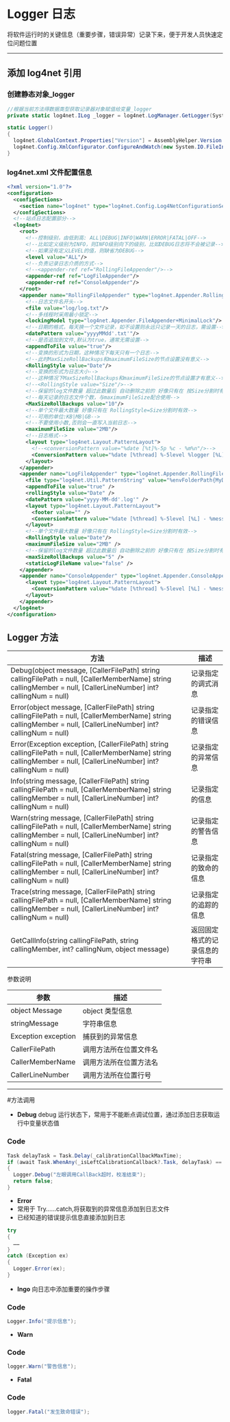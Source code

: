 # Logger 日志

将软件运行时的关键信息（重要步骤，错误异常）记录下来，便于开发人员快速定位问题位置

---

## 添加 log4net 引用

### 创建静态对象\_logger

```csharp
//根据当前方法得数据类型获取记录器对象赋值给变量_logger
private static log4net.ILog _logger = log4net.LogManager.GetLogger(System.Reflection.MethodBase.GetCurrentMethod().DeclaringType);

static Logger()
{
  log4net.GlobalContext.Properties["Version"] = AssemblyHelper.Version.ToString(3);//设置当前版本信息
  log4net.Config.XmlConfigurator.ConfigureAndWatch(new System.IO.FileInfo("log4net.xml"));//加载配置文件
}
```

### log4net.xml 文件配置信息

```xml
<?xml version="1.0"?>
<configuration>
  <configSections>
    <section name="log4net" type="log4net.Config.Log4NetConfigurationSectionHandler,log4net"/>
  </configSections>
  <!--站点日志配置部分-->
  <log4net>
    <root>
      <!--控制级别，由低到高: ALL|DEBUG|INFO|WARN|ERROR|FATAL|OFF-->
      <!--比如定义级别为INFO，则INFO级别向下的级别，比如DEBUG日志将不会被记录-->
      <!--如果没有定义LEVEL的值，则缺省为DEBUG-->
      <level value="ALL"/>
      <!--负责记录日志介质的方式-->
      <!--<appender-ref ref="RollingFileAppender"/>-->
      <appender-ref ref="LogFileAppender"/>
      <appender-ref ref="ConsoleAppender"/>
    </root>
    <appender name="RollingFileAppender" type="log4net.Appender.RollingFileAppender">
      <!--日志文件名开头-->
      <file value="log/log.txt"/>
      <!--多线程时采用最小锁定-->
      <lockingModel type="log4net.Appender.FileAppender+MinimalLock"/>
      <!--日期的格式，每天换一个文件记录，如不设置则永远只记录一天的日志，需设置-->
      <datePattern value="yyyyMMdd'.txt'"/>
      <!--是否追加到文件,默认为true，通常无需设置-->
      <appendToFile value="true"/>
      <!--变换的形式为日期，这种情况下每天只有一个日志-->
      <!--此时MaxSizeRollBackups和maximumFileSize的节点设置没有意义-->
      <RollingStyle value="Date"/>
      <!--变换的形式为日志大小-->
      <!--这种情况下MaxSizeRollBackups和maximumFileSize的节点设置才有意义-->
      <!--<RollingStyle value="Size"/>-->
      <!--保留的log文件数量 超过此数量后 自动删除之前的 好像只有在 按Size分割时有效-->
      <!--每天记录的日志文件个数，与maximumFileSize配合使用-->
      <MaxSizeRollBackups value="10"/>
      <!--单个文件最大数量 好像只有在 RollingStyle=Size分割时有效-->
      <!--可用的单位:KB|MB|GB-->
      <!--不要使用小数,否则会一直写入当前日志-->
      <maximumFileSize value="2MB"/>
      <!--日志格式-->
      <layout type="log4net.Layout.PatternLayout">
        <!--<conversionPattern value="%date [%t]%-5p %c - %m%n"/>-->
        <ConversionPattern value="%date [%thread] %-5level %logger [%L] - %message%newline" />
      </layout>
    </appender>
    <appender name="LogFileAppender" type="log4net.Appender.RollingFileAppender">
      <file type="log4net.Util.PatternString" value="%envFolderPath{MyDocuments}\ErgoLAB 3.0\Logs\%property{Version}_"/>
      <appendToFile value="true" />
      <rollingStyle value="Date" />
      <datePattern value="yyyy-MM-dd'.log'" />
      <layout type="log4net.Layout.PatternLayout">
        <footer value="" />
        <ConversionPattern value="%date [%thread] %-5level [%L] - %message%newline" />
      </layout>
      <!--单个文件最大数量 好像只有在 RollingStyle=Size分割时有效-->
      <RollingStyle value="Date"/>
      <maximumFileSize value="2MB" />
      <!--保留的log文件数量 超过此数量后 自动删除之前的 好像只有在 按Size分割时有效-->
      <maxSizeRollBackups value="5" />
      <staticLogFileName value="false" />
    </appender>
    <appender name="ConsoleAppender" type="log4net.Appender.ConsoleAppender">
      <layout type="log4net.Layout.PatternLayout">
        <ConversionPattern value="%date [%thread] %-5level [%L] - %message%newline" />
      </layout>
    </appender>
  </log4net>
</configuration>
```

## Logger 方法

| 方法                                                                                                                                                                  | 描述                           |
| --------------------------------------------------------------------------------------------------------------------------------------------------------------------- | ------------------------------ |
| Debug(object message, [CallerFilePath] string callingFilePath = null, [CallerMemberName] string callingMember = null, [CallerLineNumber] int? callingNum = null)      | 记录指定的调式消息             |
| Error(object message, [CallerFilePath] string callingFilePath = null, [CallerMemberName] string callingMember = null, [CallerLineNumber] int? callingNum = null)      | 记录指定的错误信息             |
| Error(Exception exception, [CallerFilePath] string callingFilePath = null, [CallerMemberName] string callingMember = null, [CallerLineNumber] int? callingNum = null) | 记录指定的异常信息             |
| Info(string message, [CallerFilePath] string callingFilePath = null, [CallerMemberName] string callingMember = null, [CallerLineNumber] int? callingNum = null)       | 记录指定的信息                 |
| Warn(string message, [CallerFilePath] string callingFilePath = null, [CallerMemberName] string callingMember = null, [CallerLineNumber] int? callingNum = null)       | 记录指定的警告信息             |
| Fatal(string message, [CallerFilePath] string callingFilePath = null, [CallerMemberName] string callingMember = null, [CallerLineNumber] int? callingNum = null)      | 记录指定的致命的信息           |
| Trace(string message, [CallerFilePath] string callingFilePath = null, [CallerMemberName] string callingMember = null, [CallerLineNumber] int? callingNum = null)      | 记录指定的追踪的信息           |
| GetCallInfo(string callingFilePath, string callingMember, int? callingNum, object message)                                                                            | 返回固定格式的记录信息的字符串 |

参数说明

| 参数                | 描述                   |
| ------------------- | ---------------------- |
| object Message      | object 类型信息        |
| stringMessage       | 字符串信息             |
| Exception exception | 捕获到的异常信息       |
| CallerFilePath      | 调用方法所在位置文件名 |
| CallerMemberName    | 调用方法所在位置方法名 |
| CallerLineNumber    | 调用方法所在位置行号   |

---

#方法调用

- **Debug**
  debug 运行状态下，常用于不能断点调试位置，通过添加日志获取运行中变量状态值

### ‍Code

```csharp
Task delayTask = Task.Delay(_calibrationCallbackMaxTime);
if (await Task.WhenAny(_isLeftCalibrationCallback?.Task, delayTask) == delayTask)
{
  Logger.Debug("左眼调用CallBack超时，校准结束");
  return false;
}
```

- **Error**
- 常用于 Try……catch,将获取到的异常信息添加到日志文件
- 已经知道的错误提示信息直接添加到日志

```csharp
try
{
  ……
}
catch (Exception ex)
{
  Logger.Error(ex);
}
```

- **Ingo**
  向日志中添加重要的操作步骤

### ‍Code

```csharp
Logger.Info("提示信息");
```

- **Warn**

### ‍Code

```csharp
logger.Warn("警告信息");
```

- **Fatal**

### ‍Code

```csharp
logger.Fatal("发生致命错误");
```
